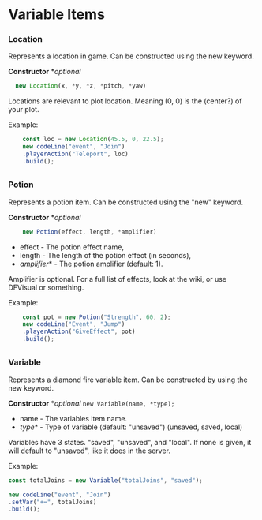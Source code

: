 
# **Variable Items**


### **Location**
 Represents a location in game. Can be constructed using the new keyword. 
 
 **Constructor** **optional*
  ```js
	new Location(x, *y, *z, *pitch, *yaw)
  ```
  
  Locations are relevant to plot location. Meaning (0, 0) is the (center?) of your plot. 
  
  Example:

```js
	const loc = new Location(45.5, 0, 22.5);
	new codeLine("event", "Join")
	.playerAction("Teleport", loc)
	.build();
```
##
### **Potion**

Represents a potion item. Can be constructed using the "new" keyword.

**Constructor** **optional*
```js
    new Potion(effect, length, *amplifier)
```
 - effect - The potion effect name,
 - length - The length of the potion effect (in seconds),
 - *amplifier** - The potion amplifier (default: 1).

Amplifier is optional. For a full list of effects, look at the wiki, or use DFVisual or something.

Example:
```js
    const pot = new Potion("Strength", 60, 2);
    new codeLine("Event", "Jump")
    .playerAction("GiveEffect", pot)
    .build();
```
##
### **Variable**

Represents a diamond fire variable item. Can be constructed by using the new keyword.

 **Constructor** **optional*
 `new Variable(name, *type);` 
 

 - name - The variables item name.
 - *type** - Type of variable (default: "unsaved") (unsaved, saved, local)
 
Variables have 3 states. "saved", "unsaved", and "local". If none is given, it will default to "unsaved", like it does in the server.
  
   Example:
```js
const totalJoins = new Variable("totalJoins", "saved");

new codeLine("event", "Join")
.setVar("+=", totalJoins)
.build();
```
